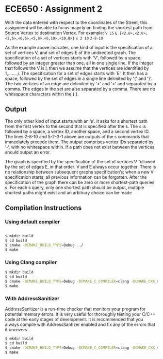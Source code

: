 # ECE650 : Assignment 2


With the data entered with respect to the coordinates of the Street, this assignment will be able to focus majorly on finding the shortest path from Source Vertex to destination Vertex.
For example:
```V 15```
```E {<2,6>,<2,8>,<2,5>,<6,5>,<5,8>,<6,10>,<10,8>}```
```s 2 10```
```2-8-10```

As the example above indicates, one kind of input is the specification of a set of vertices V, and
set of edges E of the undirected graph. The specification of a set of vertices starts with 'V', followed by a space, followed by an integer greater than one, all in one single line. If the integer that follows the V is i, then we assume that the vertices are identified by 1,.......,i.
The specification for a set of edges starts with `E'. It then has a space, followed by the set of
edges in a single line delimited by '{' and '}'. The two vertices of an edge are delimited by '<' and '>' and separated by a comma. The edges in the set are also separated by a comma. There are no
whitespace characters within the { }.

## Output

The only other kind of input starts with an ‘s'. It asks for a shortest path from the first vertex
to the second that is specified after the s. The s is followed by a space, a vertex ID, another space, and a second vertex ID. The lines 2-8-10 and 5-2-3-1 above are outputs of the s commands that
immediately precede them. The output comprises vertex IDs separated by ‘-‘, with no whitespace
within. If a path does not exist between the vertices, should output an error.

The graph is specified by the specification of the set of vertices V followed by the set of edges E,
in that order. V and E always occur together. There is no relationship between subsequent graphs
specification’s; when a new V specification starts, all previous information can be forgotten. After
the specification of the graph there can be zero or more shortest-path queries s. For each s query,
only one shortest path should be output, multiple shortest paths might exist and an arbitrary choice
can be made

## Compilation Instructions

### Using default compiler
```bash

$ mkdir build 
$ cd build
$ cmake -DCMAKE_BUILD_TYPE=Debug ../
$ make
```

### Using Clang compiler

```bash
$ mkdir build 
$ cd build
$ cmake -DCMAKE_BUILD_TYPE=Debug -DCMAKE_C_COMPILER=clang -DCMAKE_CXX_COMPILER=clang++ ../
$ make
```

### With AddressSanitizer

AddressSanitizer is a run-time checker that monitors your program for potential
memory errors. It is very useful for thoroughly testing your C/C++ code at the
early stages of development. It is recommended that you always compile with
AddressSantizer enabled and fix any of the errors that it uncovers.


```bash
$ mkdir build 
$ cd build
$ cmake -DCMAKE_BUILD_TYPE=Debug -DCMAKE_C_COMPILER=clang -DCMAKE_CXX_COMPILER=clang++ -DWITH_ASAN=ON ../
$ make
```

